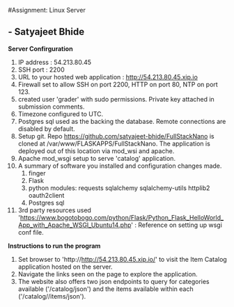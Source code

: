 #Assignment: Linux Server
## - Satyajeet Bhide

**Server Confirguration**
1. IP address : 54.213.80.45
2. SSH port : 2200
3. URL to your hosted web application : http://54.213.80.45.xip.io
4. Firewall set to allow SSH on port 2200, HTTP on port 80, NTP on port 123.
5. created user 'grader' with sudo permissions. Private key attached in submission comments.
6. Timezone configured to UTC.
7. Postgres sql used as the backing the database. Remote connections are disabled by default.
8. Setup git. Repo https://github.com/satyajeet-bhide/FullStackNano is cloned at /var/www/FLASKAPPS/FullStackNano. The application is deployed out of this location via mod_wsi and apache.
9. Apache mod_wsgi setup to serve 'catalog' application.
10. A summary of software you installed and configuration changes made.
	1. finger
	2. Flask
	3. python modules: requests sqlalchemy sqlalchemy-utils httplib2 oauth2client
	4. Postgres sql
11. 3rd party resources used
    'https://www.bogotobogo.com/python/Flask/Python_Flask_HelloWorld_App_with_Apache_WSGI_Ubuntu14.php' : Reference on setting up wsgi conf file.
    

**Instructions to run the program**
1. Set browser to 'http://http://54.213.80.45.xip.io/' to visit the Item Catalog application hosted on the server. 
2. Navigate the links seen on the page to explore the application.
3. The website also offers two json endpoints to query for categories available ('/catalog/json') and the items available within each ('/catalog/<category>/items/json').
